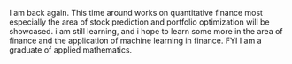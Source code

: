 I am back again.
This time around works on quantitative finance most especially the area of stock prediction and portfolio optimization will be showcased.
i am still learning, and i hope to learn some more in the area of finance and the application of machine learning in finance.
FYI I am a graduate of applied mathematics.
